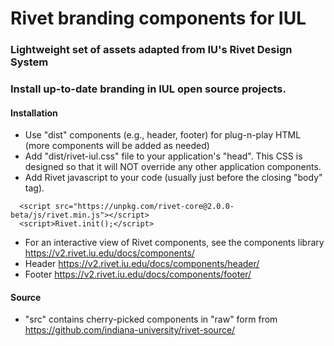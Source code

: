 # Rivet branding components for IUL

### Lightweight set of assets adapted from IU's Rivet Design System       
### Install up-to-date branding in IUL open source projects.

#### Installation
- Use "dist" components (e.g., header, footer) for plug-n-play HTML (more components will be added as needed)      
- Add "dist/rivet-iul.css" file to your application's "head". This CSS is designed so that it will NOT override any other application components.   
- Add Rivet javascript to your code (usually just before the closing "body" tag). 
```  
  <script src="https://unpkg.com/rivet-core@2.0.0-beta/js/rivet.min.js"></script>
  <script>Rivet.init();</script>
```       
- For an interactive view of Rivet components, see the components library https://v2.rivet.iu.edu/docs/components/
- Header https://v2.rivet.iu.edu/docs/components/header/
- Footer https://v2.rivet.iu.edu/docs/components/footer/

#### Source
- "src" contains cherry-picked components in "raw" form from https://github.com/indiana-university/rivet-source/ 
